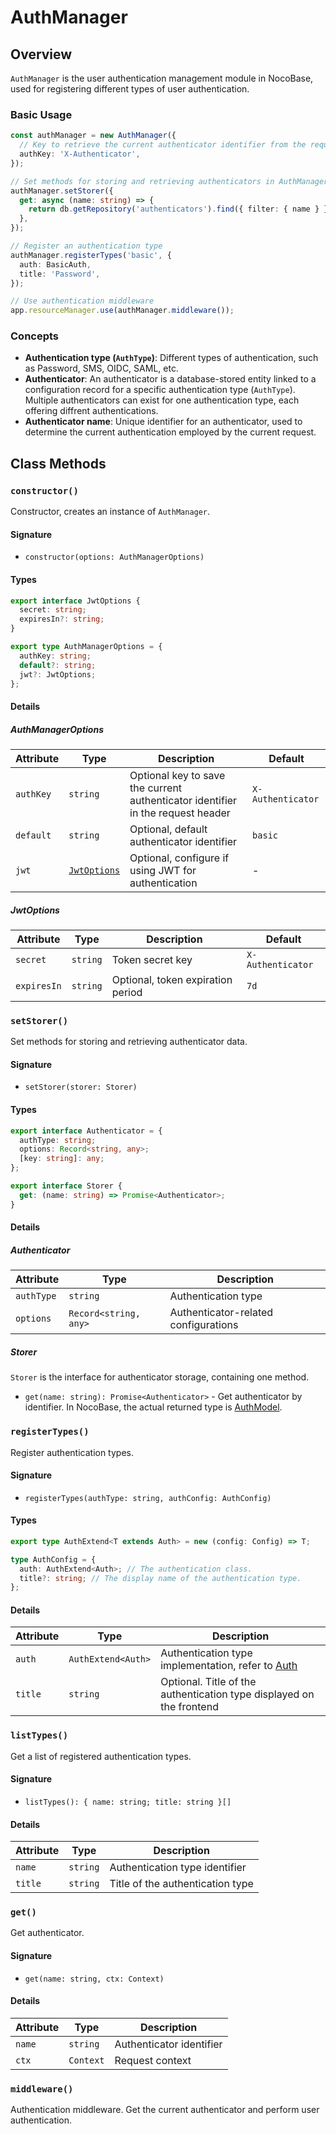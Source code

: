 # AuthManager

## Overview

`AuthManager` is the user authentication management module in NocoBase, used for registering different types of user authentication.

### Basic Usage

```ts
const authManager = new AuthManager({
  // Key to retrieve the current authenticator identifier from the request header
  authKey: 'X-Authenticator',
});

// Set methods for storing and retrieving authenticators in AuthManager
authManager.setStorer({
  get: async (name: string) => {
    return db.getRepository('authenticators').find({ filter: { name } });
  },
});

// Register an authentication type
authManager.registerTypes('basic', {
  auth: BasicAuth,
  title: 'Password',
});

// Use authentication middleware
app.resourceManager.use(authManager.middleware());
```

### Concepts

- **Authentication type (`AuthType`)**: Different types of authentication, such as Password, SMS, OIDC, SAML, etc.
- **Authenticator**: An authenticator is a database-stored entity linked to a configuration record for a specific authentication type (`AuthType`). Multiple authenticators can exist for one authentication type, each offering diffrent authentications.
- **Authenticator name**: Unique identifier for an authenticator, used to determine the current authentication employed by the current request.

## Class Methods

### `constructor()`

Constructor, creates an instance of `AuthManager`.

#### Signature

- `constructor(options: AuthManagerOptions)`

#### Types

```ts
export interface JwtOptions {
  secret: string;
  expiresIn?: string;
}

export type AuthManagerOptions = {
  authKey: string;
  default?: string;
  jwt?: JwtOptions;
};
```

#### Details

##### AuthManagerOptions

| Attribute | Type                        | Description                                                                     | Default           |
| --------- | --------------------------- | ------------------------------------------------------------------------------- | ----------------- |
| `authKey` | `string`                    | Optional key to save the current authenticator identifier in the request header | `X-Authenticator` |
| `default` | `string`                    | Optional, default authenticator identifier                                      | `basic`           |
| `jwt`     | [`JwtOptions`](#jwtoptions) | Optional, configure if using JWT for authentication                             | -                 |

##### JwtOptions

| Attribute   | Type     | Description                       | Default           |
| ----------- | -------- | --------------------------------- | ----------------- |
| `secret`    | `string` | Token secret key                  | `X-Authenticator` |
| `expiresIn` | `string` | Optional, token expiration period | `7d`              |

### `setStorer()`

Set methods for storing and retrieving authenticator data.

#### Signature

- `setStorer(storer: Storer)`

#### Types

```ts
export interface Authenticator = {
  authType: string;
  options: Record<string, any>;
  [key: string]: any;
};

export interface Storer {
  get: (name: string) => Promise<Authenticator>;
}
```

#### Details

##### Authenticator

| Attribute  | Type                  | Description                          |
| ---------- | --------------------- | ------------------------------------ |
| `authType` | `string`              | Authentication type                  |
| `options`  | `Record<string, any>` | Authenticator-related configurations |

##### Storer

`Storer` is the interface for authenticator storage, containing one method.

- `get(name: string): Promise<Authenticator>` - Get authenticator by identifier. In NocoBase, the actual returned type is [AuthModel](../../handbook/auth/dev/api#authmodel).

### `registerTypes()`

Register authentication types.

#### Signature

- `registerTypes(authType: string, authConfig: AuthConfig)`

#### Types

```ts
export type AuthExtend<T extends Auth> = new (config: Config) => T;

type AuthConfig = {
  auth: AuthExtend<Auth>; // The authentication class.
  title?: string; // The display name of the authentication type.
};
```

#### Details

| Attribute | Type               | Description                                                          |
| --------- | ------------------ | -------------------------------------------------------------------- |
| `auth`    | `AuthExtend<Auth>` | Authentication type implementation, refer to [Auth](./auth.md)       |
| `title`   | `string`           | Optional. Title of the authentication type displayed on the frontend |

### `listTypes()`

Get a list of registered authentication types.

#### Signature

- `listTypes(): { name: string; title: string }[]`

#### Details

| Attribute | Type     | Description                      |
| --------- | -------- | -------------------------------- |
| `name`    | `string` | Authentication type identifier   |
| `title`   | `string` | Title of the authentication type |

### `get()`

Get authenticator.

#### Signature

- `get(name: string, ctx: Context)`

#### Details

| Attribute | Type      | Description              |
| --------- | --------- | ------------------------ |
| `name`    | `string`  | Authenticator identifier |
| `ctx`     | `Context` | Request context          |

### `middleware()`

Authentication middleware. Get the current authenticator and perform user authentication.
